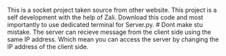 This is a socket project taken source from other website.
This project is a self development with the help of Zali.
Download this code and most importantly to use dedicated terminal for Server.py. # Dont make stu mistake.
The server can recieve message from the client side using the same IP address. Which mean you can access the server by changing the IP address of the client side.
